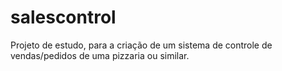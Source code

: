 # salescontrol
Projeto de estudo, para a criação de um sistema de controle de vendas/pedidos de uma pizzaria ou similar.
